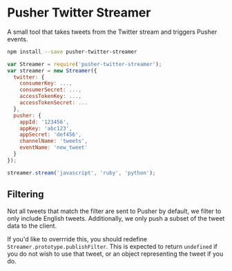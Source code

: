 # Pusher Twitter Streamer

A small tool that takes tweets from the Twitter stream and triggers Pusher events.

```bash
npm install --save pusher-twitter-streamer
```

```js
var Streamer = require('pusher-twitter-streamer');
var streamer = new Streamer({
  twitter: {
    consumerKey: ...,
    consumerSecret: ...,
    accessTokenKey: ...,
    accessTokenSecret: ...
  },
  pusher: {
    appId: '123456',
    appKey: 'abc123',
    appSecret: 'def456',
    channelName: 'tweets',
    eventName: 'new_tweet'
  }
});

streamer.stream('javascript', 'ruby', 'python');
```

## Filtering

Not all tweets that match the filter are sent to Pusher by default, we filter to only include English tweets. Additionally, we only push a subset of the tweet data to the client.

If you'd like to overrride this, you should redefine `Streamer.prototype.publishFilter`. This is expected to return `undefined` if you do not wish to use that tweet, or an object representing the tweet if you do.
